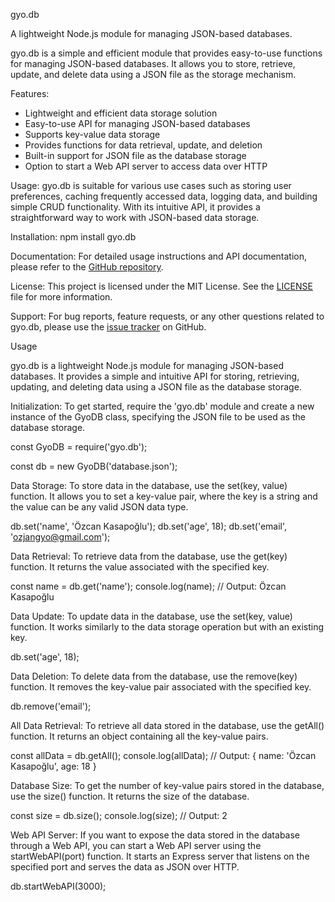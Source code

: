 gyo.db

A lightweight Node.js module for managing JSON-based databases.

gyo.db is a simple and efficient module that provides easy-to-use functions for managing JSON-based databases. It allows you to store, retrieve, update, and delete data using a JSON file as the storage mechanism.

Features:
- Lightweight and efficient data storage solution
- Easy-to-use API for managing JSON-based databases
- Supports key-value data storage
- Provides functions for data retrieval, update, and deletion
- Built-in support for JSON file as the database storage
- Option to start a Web API server to access data over HTTP

Usage:
gyo.db is suitable for various use cases such as storing user preferences, caching frequently accessed data, logging data, and building simple CRUD functionality. With its intuitive API, it provides a straightforward way to work with JSON-based data storage.

Installation:
npm install gyo.db

Documentation:
For detailed usage instructions and API documentation, please refer to the [GitHub repository](https://github.com/ozcangyo/gyo.db).

License:
This project is licensed under the MIT License. See the [LICENSE](https://github.com/ozcangyo/gyo.db/blob/main/LICENSE) file for more information.

Support:
For bug reports, feature requests, or any other questions related to gyo.db, please use the [issue tracker](https://github.com/ozcangyo/gyo.db/issues) on GitHub.

Usage

gyo.db is a lightweight Node.js module for managing JSON-based databases. It provides a simple and intuitive API for storing, retrieving, updating, and deleting data using a JSON file as the database storage.

Initialization:
To get started, require the 'gyo.db' module and create a new instance of the GyoDB class, specifying the JSON file to be used as the database storage.

const GyoDB = require('gyo.db');

const db = new GyoDB('database.json');

Data Storage:
To store data in the database, use the set(key, value) function. It allows you to set a key-value pair, where the key is a string and the value can be any valid JSON data type.

db.set('name', 'Özcan Kasapoğlu');
db.set('age', 18);
db.set('email', 'ozjangyo@gmail.com');

Data Retrieval:
To retrieve data from the database, use the get(key) function. It returns the value associated with the specified key.

const name = db.get('name');
console.log(name); // Output: Özcan Kasapoğlu

Data Update:
To update data in the database, use the set(key, value) function. It works similarly to the data storage operation but with an existing key.

db.set('age', 18);

Data Deletion:
To delete data from the database, use the remove(key) function. It removes the key-value pair associated with the specified key.

db.remove('email');

All Data Retrieval:
To retrieve all data stored in the database, use the getAll() function. It returns an object containing all the key-value pairs.

const allData = db.getAll();
console.log(allData); // Output: { name: 'Özcan Kasapoğlu', age: 18 }

Database Size:
To get the number of key-value pairs stored in the database, use the size() function. It returns the size of the database.

const size = db.size();
console.log(size); // Output: 2

Web API Server:
If you want to expose the data stored in the database through a Web API, you can start a Web API server using the startWebAPI(port) function. It starts an Express server that listens on the specified port and serves the data as JSON over HTTP.

db.startWebAPI(3000);


